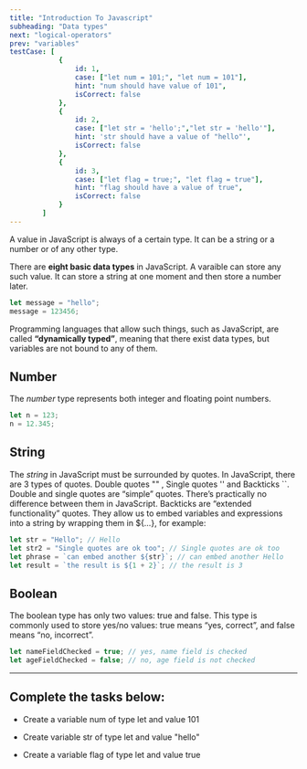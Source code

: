```yaml
---
title: "Introduction To Javascript"
subheading: "Data types"
next: "logical-operators"
prev: "variables"
testCase: [
			{
				id: 1,
				case: ["let num = 101;", "let num = 101"],
				hint: "num should have value of 101",
				isCorrect: false
			},
			{
                id: 2,
                case: ["let str = 'hello';","let str = 'hello'"],
                hint: 'str should have a value of "hello"',
                isCorrect: false
            },
            {
                id: 3,
                case: ["let flag = true;", "let flag = true"],
                hint: "flag should have a value of true",
                isCorrect: false
            }
		]
---
```


A value in JavaScript is always of a certain type. It can be a string or a number or of any other type.

There are **eight basic data types** in JavaScript. A varaible can store any such value. It can store a string at one moment and then store a number later.

```javascript
let message = "hello";
message = 123456;
```

Programming languages that allow such things, such as JavaScript, are called **“dynamically typed”**, meaning that there exist data types, but variables are not bound to any of them.

## Number

The _number_ type represents both integer and floating point numbers.

```javascript
let n = 123;
n = 12.345;
```

## String

The _string_ in JavaScript must be surrounded by quotes. In JavaScript, there are 3 types of quotes. Double quotes "" , Single quotes '' and Backticks ``. Double and single quotes are “simple” quotes. There’s practically no difference between them in JavaScript. Backticks are “extended functionality” quotes. They allow us to embed variables and expressions into a string by wrapping them in ${…}, for example:

```javascript
let str = "Hello"; // Hello
let str2 = "Single quotes are ok too"; // Single quotes are ok too
let phrase = `can embed another ${str}`; // can embed another Hello
let result = `the result is ${1 + 2}`; // the result is 3
```

## Boolean

The boolean type has only two values: true and false. This type is commonly used to store yes/no values: true means “yes, correct”, and false means “no, incorrect”.

```javascript
let nameFieldChecked = true; // yes, name field is checked
let ageFieldChecked = false; // no, age field is not checked
```

---

## Complete the tasks below:

- Create a variable num of type let and value 101

- Create variable str of type let and value "hello"

- Create a variable flag of type let and value true
